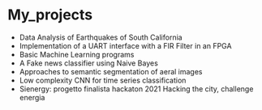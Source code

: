 # My_projects

- Data Analysis of Earthquakes of South California
- Implementation of a UART interface with a FIR Filter in an FPGA
- Basic Machine Learning programs
- A Fake news classifier using Naive Bayes
- Approaches to semantic segmentation of aeral images
- Low complexity CNN for time series classification
- Sienergy: progetto finalista hackaton 2021 Hacking the city, challenge energia

